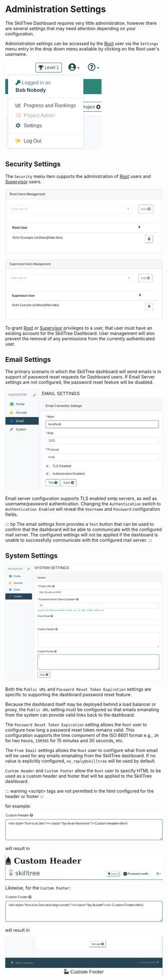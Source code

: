 # Administration Settings

The SkillTree Dashboard requires very little administration, however there are several settings that may need attention depending on your configuration.

Administration settings can be accessed by the [Root](/dashboard/user-guide/users.html#root) user via the ```Settings``` menu entry in the drop down menu available by clicking on the Root user's username.

![Settings Menu](./screenshots/settings_menu_20210401.png)

## Security Settings
The ```Security``` menu item supports the administration of [Root](/dashboard/user-guide/users.html#root) users and [Supervisor](/dashboard/user-guide/users.html#supervisor) users.

![Root User Management](./screenshots/root_users_management_20201209.png)

![Supervisor User Management](./screenshots/supervisor_user_management_20201209.png)

To grant [Root](/dashboard/user-guide/users.html#root) or [Supervisor](/dashboard/user-guide/users.html#supervisor) privileges to a user, that user must have an existing account for the SkillTree Dashboard. User management will also prevent the removal of any permissions from the currently authenticated user.  

## Email Settings
The primary scenario in which the SkillTree dashboard will send emails is in support of password reset requests for Dashboard users. If Email Server settings are not configured, the password reset feature will be disabled.

![Email Settings](./screenshots/email_settings1_20201209.png)

Email server configuration supports TLS enabled smtp servers, as well as username/password authentication. Changing the ```Authentication``` switch to ```Authentication Enabled``` will reveal the ```Username``` and ```Password``` configuration fields.

::: tip
The email settings form provides a ```Test``` button that can be used to confirm that the dashboard will be able to communicate with the configured mail server. The configured settings will not be applied if the dashboard is unable to successfully communicate with the configured mail server.
:::

## System Settings
![System Settings](./screenshots/system_settings_20201209.png)

Both the ```Public URL``` and ```Password Reset Token Expiration``` settings are specific to supporting the dashboard password reset feature.

Because the dashboard itself may be deployed behind a load balancer or proxy, the ```Public URL``` setting must be configured so that emails emanating from the system can provide valid links back to the dashboard.

The ```Password Reset Token Expiration``` setting allows the ```Root``` user to configure how long a password reset token remains valid. This configuration supports the time component of the ISO 8601 format e.g., ```2H``` for two hours, ```15M30S``` for 15 minutes and 30 seconds, etc.

The ```From Email``` settings allows the ```Root``` user to configure what from email will be used for any emails emanating from the SkillTree dashboard. If no value is explicitly configured, ```no_reply@skilltree``` will be used by default.

``Custom Header`` and ```Custom Footer``` allow the ```Root``` user to specify HTML to be used as a custom header and footer that will be applied to the SkillTree dashboard.

::: warning
&lt;script&gt; tags are not permitted in the html configured for the header or footer
:::

for example:

![Custom Header Input](./screenshots/custom_header_input_20201209.png)

will result in

![Custom Header Example](./screenshots/custom_header_20201209.png)

Likewise, for the ```Custom Footer```:

![Custom Footer Input](./screenshots/custom_footer_input_20201209.png)

will result in

![Custom Footer Example](./screenshots/custom_footer_20201209.png) 
  

